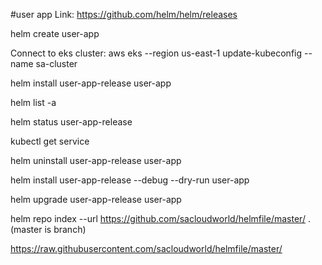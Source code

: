 #user app
Link:
https://github.com/helm/helm/releases




helm create user-app

Connect to eks cluster:  aws eks --region us-east-1 update-kubeconfig --name sa-cluster

helm install user-app-release user-app

helm list -a


helm status user-app-release

kubectl get service

helm uninstall user-app-release user-app

helm install user-app-release --debug  --dry-run user-app


helm upgrade user-app-release user-app



helm repo index --url https://github.com/sacloudworld/helmfile/master/ .    (master is  branch)

https://raw.githubusercontent.com/sacloudworld/helmfile/master/